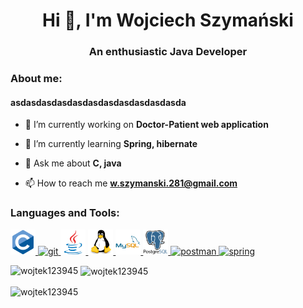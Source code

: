 <h1 align="center">Hi 👋, I'm Wojciech Szymański</h1>
<h3 align="center">An enthusiastic Java Developer</h3>

<h3 align="left">About me:</h3>
<p align="left">
<h4>asdasdasdasdasdasdasdasdasdasdasda</h4>
</p>

- 🔭 I’m currently working on **Doctor-Patient web application**

- 🌱 I’m currently learning **Spring, hibernate**

- 💬 Ask me about **C, java**

- 📫 How to reach me **w.szymanski.281@gmail.com**

<h3 align="left">Languages and Tools:</h3>
<p align="left"> <a href="https://www.cprogramming.com/" target="_blank" rel="noreferrer"> <img src="https://raw.githubusercontent.com/devicons/devicon/master/icons/c/c-original.svg" alt="c" width="40" height="40"/> </a> <a href="https://git-scm.com/" target="_blank" rel="noreferrer"> <img src="https://www.vectorlogo.zone/logos/git-scm/git-scm-icon.svg" alt="git" width="40" height="40"/> </a> <a href="https://www.java.com" target="_blank" rel="noreferrer"> <img src="https://raw.githubusercontent.com/devicons/devicon/master/icons/java/java-original.svg" alt="java" width="40" height="40"/> </a> <a href="https://www.linux.org/" target="_blank" rel="noreferrer"> <img src="https://raw.githubusercontent.com/devicons/devicon/master/icons/linux/linux-original.svg" alt="linux" width="40" height="40"/> </a> <a href="https://www.mysql.com/" target="_blank" rel="noreferrer"> <img src="https://raw.githubusercontent.com/devicons/devicon/master/icons/mysql/mysql-original-wordmark.svg" alt="mysql" width="40" height="40"/> </a> <a href="https://www.postgresql.org" target="_blank" rel="noreferrer"> <img src="https://raw.githubusercontent.com/devicons/devicon/master/icons/postgresql/postgresql-original-wordmark.svg" alt="postgresql" width="40" height="40"/> </a> <a href="https://postman.com" target="_blank" rel="noreferrer"> <img src="https://www.vectorlogo.zone/logos/getpostman/getpostman-icon.svg" alt="postman" width="40" height="40"/> </a> <a href="https://spring.io/" target="_blank" rel="noreferrer"> <img src="https://www.vectorlogo.zone/logos/springio/springio-icon.svg" alt="spring" width="40" height="40"/> </a> </p>

<p><img align="left" src="https://github-readme-stats.vercel.app/api/top-langs?username=wojtek123945&show_icons=true&locale=en&layout=compact" alt="wojtek123945" /></p>

<p>&nbsp;<img align="center" src="https://github-readme-stats.vercel.app/api?username=wojtek123945&show_icons=true&locale=en" alt="wojtek123945" /></p>

<p><img align="center" src="https://github-readme-streak-stats.herokuapp.com/?user=wojtek123945&" alt="wojtek123945" /></p>

